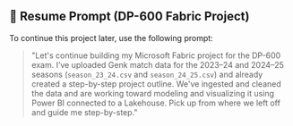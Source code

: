 ## 🔁 Resume Prompt (DP-600 Fabric Project)

To continue this project later, use the following prompt:

> "Let's continue building my Microsoft Fabric project for the DP-600 exam. I’ve uploaded Genk match data for the 2023–24 and 2024–25 seasons (`season_23_24.csv` and `season_24_25.csv`) and already created a step-by-step project outline. We've ingested and cleaned the data and are working toward modeling and visualizing it using Power BI connected to a Lakehouse. Pick up from where we left off and guide me step-by-step."
